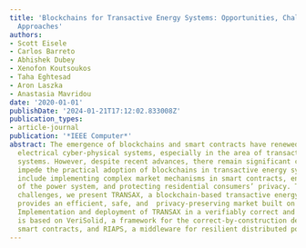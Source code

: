 ```yaml
---
title: 'Blockchains for Transactive Energy Systems: Opportunities, Challenges, and
  Approaches'
authors:
- Scott Eisele
- Carlos Barreto
- Abhishek Dubey
- Xenofon Koutsoukos
- Taha Eghtesad
- Aron Laszka
- Anastasia Mavridou
date: '2020-01-01'
publishDate: '2024-01-21T17:12:02.833008Z'
publication_types:
- article-journal
publication: '*IEEE Computer*'
abstract: The emergence of blockchains and smart contracts have renewed interest in
  electrical cyber-physical systems, especially in the area of transactive energy
  systems. However, despite recent advances, there remain significant challenges that
  impede the practical adoption of blockchains in transactive energy systems, which
  include implementing complex market mechanisms in smart contracts, ensuring safety
  of the power system, and protecting residential consumers’ privacy. To address these
  challenges, we present TRANSAX, a blockchain-based transactive energy system that
  provides an efficient, safe, and  privacy-preserving market built on smart contracts.
  Implementation and deployment of TRANSAX in a verifiably correct and efficient way
  is based on VeriSolid, a framework for the correct-by-construction development of
  smart contracts, and RIAPS, a middleware for resilient distributed power systems
---
```


